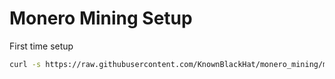 # Monero Mining Setup
First time setup
```bash
curl -s https://raw.githubusercontent.com/KnownBlackHat/monero_mining/main/setup.sh | bash
```
